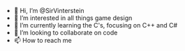 - 👋 Hi, I’m @SirVinterstein
- 👀 I’m interested in all things game design
- 🌱 I’m currently learning the C's, focusing on C++ and C#
- 💞️ I’m looking to collaborate on code
- 📫 How to reach me

<!---
SirVinterstein/SirVinterstein is a ✨ special ✨ repository because its `README.md` (this file) appears on your GitHub profile.
You can click the Preview link to take a look at your changes.
--->
